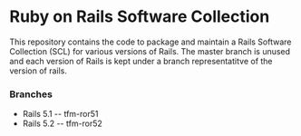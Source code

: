 # Ruby on Rails Software Collection

This repository contains the code to package and maintain a Rails Software Collection (SCL) for various versions of Rails. The master branch is unused and each version of Rails is kept under a branch representatitve of the version of rails.

### Branches

 * Rails 5.1 -- tfm-ror51
 * Rails 5.2 -- tfm-ror52
